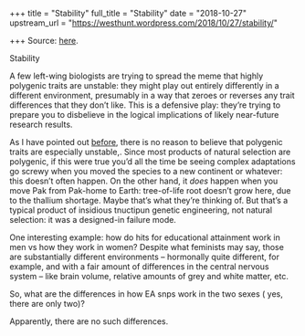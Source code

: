 +++
title = "Stability"
full_title = "Stability"
date = "2018-10-27"
upstream_url = "https://westhunt.wordpress.com/2018/10/27/stability/"

+++
Source: [here](https://westhunt.wordpress.com/2018/10/27/stability/).

Stability

A few left-wing biologists are trying to spread the meme that highly
polygenic traits are unstable: they might play out entirely differently
in a different environment, presumably in a way that zeroes or reverses
any trait differences that they don’t like. This is a defensive play:
they’re trying to prepare you to disbelieve in the logical implications
of likely near-future research results.

As I have pointed out
[before](https://westhunt.wordpress.com/2018/08/12/monogenic-vs-polygenic/),
there is no reason to believe that polygenic traits are especially
unstable,. Since most products of natural selection are polygenic, if
this were true you’d all the time be seeing complex adaptations go
screwy when you moved the species to a new continent or whatever: this
doesn’t often happen. On the other hand, it *does* happen when you move
Pak from Pak-home to Earth: tree-of-life root doesn’t grow here, due to
the thallium shortage. Maybe that’s what they’re thinking of. But
that’s a typical product of insidious tnuctipun genetic engineering, not
natural selection: it was a designed-in failure mode.

One interesting example: how do hits for educational attainment work in
men vs how they work in women? Despite what feminists may say, those
are substantially different environments – hormonally quite different,
for example, and with a fair amount of differences in the central
nervous system – like brain volume, relative amounts of grey and white
matter, etc.

So, what are the differences in how EA snps work in the two sexes ( yes,
there are only two)?

Apparently, there are no such differences.



